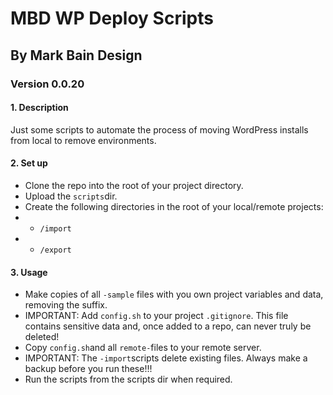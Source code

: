 # MBD WP Deploy Scripts

## By Mark Bain Design

### Version 0.0.20

#### 1. Description

Just some scripts to automate the process of moving WordPress installs from local to remove environments. 

#### 2. Set up

* Clone the repo into the root of your project directory.
* Upload the `scripts`dir.
* Create the following directories in the root of your local/remote projects:
* * `/import`
* * `/export`

#### 3. Usage

* Make copies of all `-sample` files with you own project variables and data, removing the suffix.
* IMPORTANT: Add `config.sh` to your project `.gitignore`. This file contains sensitive data and, once added to a repo, can never truly be deleted!
* Copy `config.sh`and all `remote-`files to your remote server.
* IMPORTANT: The `-import`scripts delete existing files. Always make a backup before you run these!!!
* Run the scripts from the scripts dir when required.